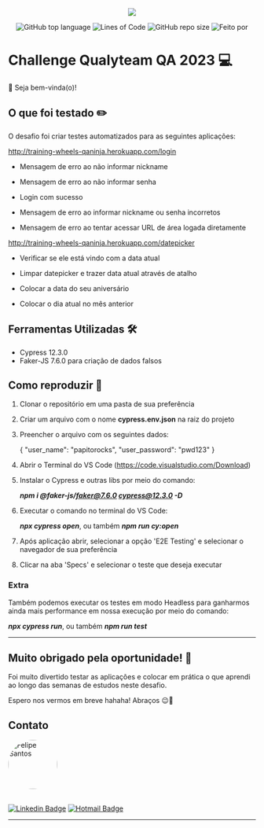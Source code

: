 <div align="center">
  <img src="https://media.licdn.com/dms/image/C4D16AQEJbhzbDWDZwQ/profile-displaybackgroundimage-shrink_350_1400/0/1659356205485?e=1679529600&v=beta&t=p5jmdFzjCrnk22bXFPd9NA-eXtkMWIyumyHVJJN0ehU">


![GitHub top language](https://img.shields.io/github/languages/top/felipeslopes2010/qualyteam-challenge-2023)<space><space>
![Lines of Code](https://img.shields.io/tokei/lines/github/felipeslopes2010/qualyteam-challenge-2023)<space><space>
![GitHub repo size](https://img.shields.io/github/repo-size/felipeslopes2010/qualyteam-challenge-2023)<space><space>
![Feito por](https://img.shields.io/badge/feito%20por-Felipe%20Santos-blueviolet)

</div align="center">

# Challenge Qualyteam QA 2023 💻

👋 Seja bem-vinda(o)!

## O que foi testado ✏️

O desafio foi criar testes automatizados para as seguintes aplicações:

http://training-wheels-qaninja.herokuapp.com/login

- Mensagem de erro ao não informar nickname

- Mensagem de erro ao não informar senha

- Login com sucesso

- Mensagem de erro ao informar nickname ou senha incorretos

- Mensagem de erro ao tentar acessar URL de área logada diretamente


http://training-wheels-qaninja.herokuapp.com/datepicker

- Verificar se ele está vindo com a data atual

- Limpar datepicker e trazer data atual através de atalho

- Colocar a data do seu aniversário

- Colocar o dia atual no mês anterior

## Ferramentas Utilizadas 🛠️
- Cypress 12.3.0
- Faker-JS 7.6.0 para criação de dados falsos

## Como reproduzir 🧪
1. Clonar o repositório em uma pasta de sua preferência

2. Criar um arquivo com o nome **cypress.env.json** na raiz do projeto

3. Preencher o arquivo com os seguintes dados:

     {
          "user_name": "papitorocks",
         "user_password": "pwd123"
     }

4. Abrir o Terminal do VS Code (https://code.visualstudio.com/Download)

5. Instalar o Cypress e outras libs por meio do comando:

      ***npm i @faker-js/faker@7.6.0 cypress@12.3.0 -D***

6. Executar o comando no terminal do VS Code:

      ***npx cypress open***, ou também ***npm run cy:open***

7. Após aplicação abrir, selecionar a opção 'E2E Testing' e selecionar o navegador de sua preferência

8. Clicar na aba 'Specs' e selecionar o teste que deseja executar

### Extra

Também podemos executar os testes em modo Headless para ganharmos ainda mais performance em nossa execução por meio do comando:

***npx cypress run***, ou também ***npm run test***

---

## Muito obrigado pela oportunidade! 💖
Foi muito divertido testar as aplicações e colocar em prática o que aprendi ao longo das semanas de estudos neste desafio.

Espero nos vermos em breve hahaha! Abraços 😉👋


## Contato

<a href="https://www.linkedin.com/in/felipe-santos-lopes-1a873416b/">
 <img style="border-radius: 50%;" src="https://media.licdn.com/dms/image/C4D03AQGl6O7xKpQnvQ/profile-displayphoto-shrink_800_800/0/1535575091116?e=1679529600&v=beta&t=i8rur39YWY6k370H2SEOn7SpOSJIr_TSMhBuOEosGnA" width="100px;" alt="Felipe Santos"/>
<br />
<br />

[![Linkedin Badge](https://img.shields.io/badge/-Felipe%20Santos-blue?style=flat-square&logo=Linkedin&logoColor=white&link=https://www.linkedin.com/in/felipe-santos-lopes-1a873416b/)](https://www.linkedin.com/in/felipe-santos-lopes-1a873416b/)
[![Hotmail Badge](https://img.shields.io/badge/-felipeslopes2010@hotmail.com-c14438?style=flat-square&logo=Gmail&logoColor=white&link=mailto:felipeslopes2010@hotmail.com)](mailto:felipeslopes2010@hotmail.com)

---